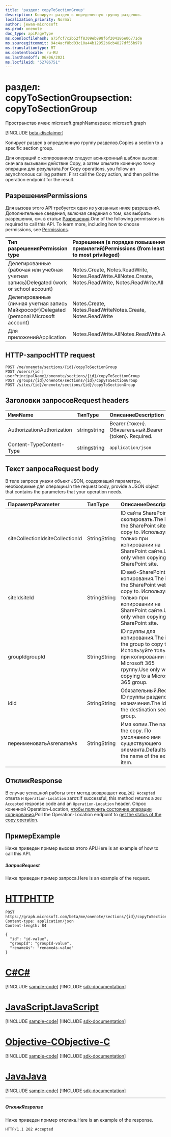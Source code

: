 ```yaml
---
title: 'раздел: copyToSectionGroup'
description: Копирует раздел в определенную группу разделов.
localization_priority: Normal
author: jewan-microsoft
ms.prod: onenote
doc_type: apiPageType
ms.openlocfilehash: a75fcf7c2b52ff8309eb898f6f204186e06771de
ms.sourcegitcommit: 94c4acf8bd03c10a44b12952b6cb4827df55b978
ms.translationtype: MT
ms.contentlocale: ru-RU
ms.lasthandoff: 06/06/2021
ms.locfileid: "52786751"
---
```

# <a name="section-copytosectiongroup"></a><span data-ttu-id="beba0-103">раздел: copyToSectionGroup</span><span class="sxs-lookup"><span data-stu-id="beba0-103">section: copyToSectionGroup</span></span>

<span data-ttu-id="beba0-104">Пространство имен: microsoft.graph</span><span class="sxs-lookup"><span data-stu-id="beba0-104">Namespace: microsoft.graph</span></span>

[!INCLUDE [beta-disclaimer](../../includes/beta-disclaimer.md)]

<span data-ttu-id="beba0-105">Копирует раздел в определенную группу разделов.</span><span class="sxs-lookup"><span data-stu-id="beba0-105">Copies a section to a specific section group.</span></span>

<span data-ttu-id="beba0-106">Для операций с копированием следует асинхронный шаблон вызова: сначала вызываем действие Copy, а затем опылите конечную точку операции для результата.</span><span class="sxs-lookup"><span data-stu-id="beba0-106">For Copy operations, you follow an asynchronous calling pattern:  First call the Copy action, and then poll the operation endpoint for the result.</span></span>

## <a name="permissions"></a><span data-ttu-id="beba0-107">Разрешения</span><span class="sxs-lookup"><span data-stu-id="beba0-107">Permissions</span></span>
<span data-ttu-id="beba0-p101">Для вызова этого API требуется одно из указанных ниже разрешений. Дополнительные сведения, включая сведения о том, как выбрать разрешения, см. в статье [Разрешения](/graph/permissions-reference).</span><span class="sxs-lookup"><span data-stu-id="beba0-p101">One of the following permissions is required to call this API. To learn more, including how to choose permissions, see [Permissions](/graph/permissions-reference).</span></span>

|<span data-ttu-id="beba0-110">Тип разрешения</span><span class="sxs-lookup"><span data-stu-id="beba0-110">Permission type</span></span>      | <span data-ttu-id="beba0-111">Разрешения (в порядке повышения привилегий)</span><span class="sxs-lookup"><span data-stu-id="beba0-111">Permissions (from least to most privileged)</span></span>              |
|:--------------------|:---------------------------------------------------------|
|<span data-ttu-id="beba0-112">Делегированные (рабочая или учебная учетная запись)</span><span class="sxs-lookup"><span data-stu-id="beba0-112">Delegated (work or school account)</span></span> | <span data-ttu-id="beba0-113">Notes.Create, Notes.ReadWrite, Notes.ReadWrite.All</span><span class="sxs-lookup"><span data-stu-id="beba0-113">Notes.Create, Notes.ReadWrite, Notes.ReadWrite.All</span></span>    |
|<span data-ttu-id="beba0-114">Делегированные (личная учетная запись Майкрософт)</span><span class="sxs-lookup"><span data-stu-id="beba0-114">Delegated (personal Microsoft account)</span></span> | <span data-ttu-id="beba0-115">Notes.Create, Notes.ReadWrite</span><span class="sxs-lookup"><span data-stu-id="beba0-115">Notes.Create, Notes.ReadWrite</span></span>    |
|<span data-ttu-id="beba0-116">Для приложений</span><span class="sxs-lookup"><span data-stu-id="beba0-116">Application</span></span> | <span data-ttu-id="beba0-117">Notes.ReadWrite.All</span><span class="sxs-lookup"><span data-stu-id="beba0-117">Notes.ReadWrite.All</span></span> |

## <a name="http-request"></a><span data-ttu-id="beba0-118">HTTP-запрос</span><span class="sxs-lookup"><span data-stu-id="beba0-118">HTTP request</span></span>
<!-- { "blockType": "ignored" } -->
```http
POST /me/onenote/sections/{id}/copyToSectionGroup
POST /users/{id | userPrincipalName}/onenote/sections/{id}/copyToSectionGroup
POST /groups/{id}/onenote/sections/{id}/copyToSectionGroup
POST /sites/{id}/onenote/sections/{id}/copyToSectionGroup
```
## <a name="request-headers"></a><span data-ttu-id="beba0-119">Заголовки запросов</span><span class="sxs-lookup"><span data-stu-id="beba0-119">Request headers</span></span>
| <span data-ttu-id="beba0-120">Имя</span><span class="sxs-lookup"><span data-stu-id="beba0-120">Name</span></span>       | <span data-ttu-id="beba0-121">Тип</span><span class="sxs-lookup"><span data-stu-id="beba0-121">Type</span></span> | <span data-ttu-id="beba0-122">Описание</span><span class="sxs-lookup"><span data-stu-id="beba0-122">Description</span></span>|
|:---------------|:--------|:----------|
| <span data-ttu-id="beba0-123">Authorization</span><span class="sxs-lookup"><span data-stu-id="beba0-123">Authorization</span></span>  | <span data-ttu-id="beba0-124">string</span><span class="sxs-lookup"><span data-stu-id="beba0-124">string</span></span>  | <span data-ttu-id="beba0-p102">Bearer {токен}. Обязательный.</span><span class="sxs-lookup"><span data-stu-id="beba0-p102">Bearer {token}. Required.</span></span> |
| <span data-ttu-id="beba0-127">Content-Type</span><span class="sxs-lookup"><span data-stu-id="beba0-127">Content-Type</span></span> | <span data-ttu-id="beba0-128">string</span><span class="sxs-lookup"><span data-stu-id="beba0-128">string</span></span> | `application/json` |

## <a name="request-body"></a><span data-ttu-id="beba0-129">Текст запроса</span><span class="sxs-lookup"><span data-stu-id="beba0-129">Request body</span></span>
<span data-ttu-id="beba0-130">В теле запроса укажи объект JSON, содержащий параметры, необходимые для операции.</span><span class="sxs-lookup"><span data-stu-id="beba0-130">In the request body, provide a JSON object that contains the parameters that your operation needs.</span></span>

| <span data-ttu-id="beba0-131">Параметр</span><span class="sxs-lookup"><span data-stu-id="beba0-131">Parameter</span></span>    | <span data-ttu-id="beba0-132">Тип</span><span class="sxs-lookup"><span data-stu-id="beba0-132">Type</span></span>   |<span data-ttu-id="beba0-133">Описание</span><span class="sxs-lookup"><span data-stu-id="beba0-133">Description</span></span>|
|:---------------|:--------|:----------|
|<span data-ttu-id="beba0-134">siteCollectionId</span><span class="sxs-lookup"><span data-stu-id="beba0-134">siteCollectionId</span></span>|<span data-ttu-id="beba0-135">String</span><span class="sxs-lookup"><span data-stu-id="beba0-135">String</span></span>|<span data-ttu-id="beba0-136">ID сайта SharePoint скопировать.</span><span class="sxs-lookup"><span data-stu-id="beba0-136">The id of the SharePoint site to copy to.</span></span> <span data-ttu-id="beba0-137">Используйте только при копировании на SharePoint сайте.</span><span class="sxs-lookup"><span data-stu-id="beba0-137">Use only when copying to a SharePoint site.</span></span>|
|<span data-ttu-id="beba0-138">siteId</span><span class="sxs-lookup"><span data-stu-id="beba0-138">siteId</span></span>|<span data-ttu-id="beba0-139">String</span><span class="sxs-lookup"><span data-stu-id="beba0-139">String</span></span>|<span data-ttu-id="beba0-140">ID веб-SharePoint для копирования.</span><span class="sxs-lookup"><span data-stu-id="beba0-140">The id of the SharePoint web to copy to.</span></span> <span data-ttu-id="beba0-141">Используйте только при копировании на SharePoint сайте.</span><span class="sxs-lookup"><span data-stu-id="beba0-141">Use only when copying to a SharePoint site.</span></span>|
|<span data-ttu-id="beba0-142">groupId</span><span class="sxs-lookup"><span data-stu-id="beba0-142">groupId</span></span>|<span data-ttu-id="beba0-143">String</span><span class="sxs-lookup"><span data-stu-id="beba0-143">String</span></span>|<span data-ttu-id="beba0-144">ID группы для копирования.</span><span class="sxs-lookup"><span data-stu-id="beba0-144">The id of the group to copy to.</span></span> <span data-ttu-id="beba0-145">Используйте только при копировании в Microsoft 365 группу.</span><span class="sxs-lookup"><span data-stu-id="beba0-145">Use only when copying to a Microsoft 365 group.</span></span>|
|<span data-ttu-id="beba0-146">id</span><span class="sxs-lookup"><span data-stu-id="beba0-146">id</span></span>|<span data-ttu-id="beba0-147">String</span><span class="sxs-lookup"><span data-stu-id="beba0-147">String</span></span>|<span data-ttu-id="beba0-148">Обязательный.</span><span class="sxs-lookup"><span data-stu-id="beba0-148">Required.</span></span> <span data-ttu-id="beba0-149">ID группы разделов назначения.</span><span class="sxs-lookup"><span data-stu-id="beba0-149">The id of the destination section group.</span></span> |
|<span data-ttu-id="beba0-150">переименоватьAs</span><span class="sxs-lookup"><span data-stu-id="beba0-150">renameAs</span></span>|<span data-ttu-id="beba0-151">String</span><span class="sxs-lookup"><span data-stu-id="beba0-151">String</span></span>|<span data-ttu-id="beba0-152">Имя копии.</span><span class="sxs-lookup"><span data-stu-id="beba0-152">The name of the copy.</span></span> <span data-ttu-id="beba0-153">По умолчанию имя существующего элемента.</span><span class="sxs-lookup"><span data-stu-id="beba0-153">Defaults to the name of the existing item.</span></span> |

<!--groupId missing-->
<!--|siteCollectionId|String||
|siteId|String||-->

## <a name="response"></a><span data-ttu-id="beba0-154">Отклик</span><span class="sxs-lookup"><span data-stu-id="beba0-154">Response</span></span>

<span data-ttu-id="beba0-155">В случае успешной работы этот метод возвращает код `202 Accepted` ответа и `Operation-Location` загот.</span><span class="sxs-lookup"><span data-stu-id="beba0-155">If successful, this method returns a `202 Accepted` response code and an `Operation-Location` header.</span></span> <span data-ttu-id="beba0-156">Опрос конечной Operation-Location, [чтобы получить состояние операции копирования.](onenoteoperation-get.md)</span><span class="sxs-lookup"><span data-stu-id="beba0-156">Poll the Operation-Location endpoint to [get the status of the copy operation](onenoteoperation-get.md).</span></span>

## <a name="example"></a><span data-ttu-id="beba0-157">Пример</span><span class="sxs-lookup"><span data-stu-id="beba0-157">Example</span></span>
<span data-ttu-id="beba0-158">Ниже приведен пример вызова этого API.</span><span class="sxs-lookup"><span data-stu-id="beba0-158">Here is an example of how to call this API.</span></span>
##### <a name="request"></a><span data-ttu-id="beba0-159">Запрос</span><span class="sxs-lookup"><span data-stu-id="beba0-159">Request</span></span>
<span data-ttu-id="beba0-160">Ниже приведен пример запроса.</span><span class="sxs-lookup"><span data-stu-id="beba0-160">Here is an example of the request.</span></span>

# <a name="http"></a>[<span data-ttu-id="beba0-161">HTTP</span><span class="sxs-lookup"><span data-stu-id="beba0-161">HTTP</span></span>](#tab/http)
<!-- {
  "blockType": "request",
  "name": "section_copytosectiongroup"
}-->
```http
POST https://graph.microsoft.com/beta/me/onenote/sections/{id}/copyToSectionGroup
Content-type: application/json
Content-length: 84

{
  "id": "id-value",
  "groupId": "groupId-value",
  "renameAs": "renameAs-value"
}
```
# <a name="c"></a>[<span data-ttu-id="beba0-162">C#</span><span class="sxs-lookup"><span data-stu-id="beba0-162">C#</span></span>](#tab/csharp)
[!INCLUDE [sample-code](../includes/snippets/csharp/section-copytosectiongroup-csharp-snippets.md)]
[!INCLUDE [sdk-documentation](../includes/snippets/snippets-sdk-documentation-link.md)]

# <a name="javascript"></a>[<span data-ttu-id="beba0-163">JavaScript</span><span class="sxs-lookup"><span data-stu-id="beba0-163">JavaScript</span></span>](#tab/javascript)
[!INCLUDE [sample-code](../includes/snippets/javascript/section-copytosectiongroup-javascript-snippets.md)]
[!INCLUDE [sdk-documentation](../includes/snippets/snippets-sdk-documentation-link.md)]

# <a name="objective-c"></a>[<span data-ttu-id="beba0-164">Objective-C</span><span class="sxs-lookup"><span data-stu-id="beba0-164">Objective-C</span></span>](#tab/objc)
[!INCLUDE [sample-code](../includes/snippets/objc/section-copytosectiongroup-objc-snippets.md)]
[!INCLUDE [sdk-documentation](../includes/snippets/snippets-sdk-documentation-link.md)]

# <a name="java"></a>[<span data-ttu-id="beba0-165">Java</span><span class="sxs-lookup"><span data-stu-id="beba0-165">Java</span></span>](#tab/java)
[!INCLUDE [sample-code](../includes/snippets/java/section-copytosectiongroup-java-snippets.md)]
[!INCLUDE [sdk-documentation](../includes/snippets/snippets-sdk-documentation-link.md)]

---


##### <a name="response"></a><span data-ttu-id="beba0-166">Отклик</span><span class="sxs-lookup"><span data-stu-id="beba0-166">Response</span></span>
<span data-ttu-id="beba0-167">Ниже приведен пример отклика.</span><span class="sxs-lookup"><span data-stu-id="beba0-167">Here is an example of the response.</span></span>
<!-- {
  "blockType": "response"
} -->
```http
HTTP/1.1 202 Accepted
```

<!-- uuid: 8fcb5dbc-d5aa-4681-8e31-b001d5168d79
2015-10-25 14:57:30 UTC -->
<!--
{
  "type": "#page.annotation",
  "description": "section: copyToSectionGroup",
  "keywords": "",
  "section": "documentation",
  "tocPath": "",
  "suppressions": [
  ]
}
-->


